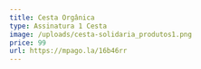 ```yaml
---
title: Cesta Orgânica
type: Assinatura 1 Cesta
image: /uploads/cesta-solidaria_produtos1.png
price: 99
url: https://mpago.la/16b46rr
---
```

